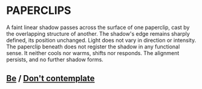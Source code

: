 # PAPERCLIPS

A faint linear shadow passes across the surface of one paperclip, cast by the overlapping structure of another. The shadow's edge remains sharply defined, its position unchanged. Light does not vary in direction or intensity. The paperclip beneath does not register the shadow in any functional sense. It neither cools nor warms, shifts nor responds. The alignment persists, and no further shadow forms.

## [Be](page-fadf26c51da6442e) / [Don't contemplate](page-a0d9d6ed5e42d597)
